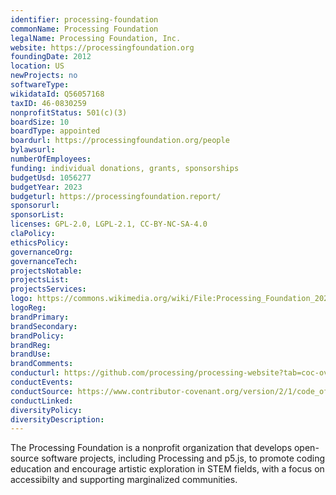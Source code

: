 ```yaml
---
identifier: processing-foundation
commonName: Processing Foundation
legalName: Processing Foundation, Inc.
website: https://processingfoundation.org
foundingDate: 2012
location: US
newProjects: no
softwareType: 
wikidataId: Q56057168
taxID: 46-0830259
nonprofitStatus: 501(c)(3)
boardSize: 10
boardType: appointed
boardurl: https://processingfoundation.org/people
bylawsurl: 
numberOfEmployees: 
funding: individual donations, grants, sponsorships
budgetUsd: 1056277
budgetYear: 2023
budgeturl: https://processingfoundation.report/
sponsorurl: 
sponsorList: 
licenses: GPL-2.0, LGPL-2.1, CC-BY-NC-SA-4.0
claPolicy: 
ethicsPolicy:
governanceOrg: 
governanceTech: 
projectsNotable: 
projectsList: 
projectsServices: 
logo: https://commons.wikimedia.org/wiki/File:Processing_Foundation_2021_logo.svg
logoReg: 
brandPrimary: 
brandSecondary: 
brandPolicy: 
brandReg: 
brandUse: 
brandComments: 
conducturl: https://github.com/processing/processing-website?tab=coc-ov-file
conductEvents:
conductSource: https://www.contributor-covenant.org/version/2/1/code_of_conduct/, https://github.com/processing/p5.js/blob/main/CODE_OF_CONDUCT.md
conductLinked: 
diversityPolicy: 
diversityDescription: 
---
```


The Processing Foundation is a nonprofit organization that develops open-source software projects, including Processing and p5.js, to promote coding education and encourage artistic exploration in STEM fields, with a focus on accessibilty and supporting marginalized communities.